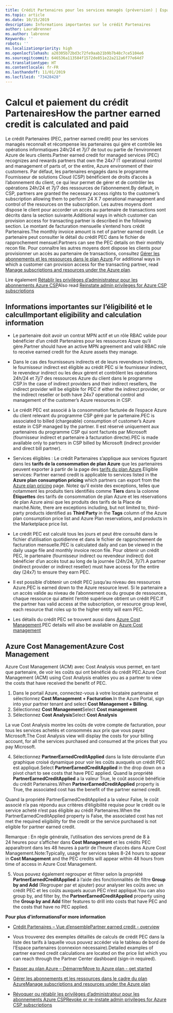 ```yaml
---
title: Crédit Partenaires pour les services managés (préversion) | Espace partenaires
ms.topic: article
ms.date: 10/15/2019
description: Informations importantes sur le crédit Partenaires
author: LauraBrenner
ms.author: labrenne
Keywords: ''
robots: ''
ms.localizationpriority: high
ms.openlocfilehash: a20305b72bd3c72fe9aab21b9b7b48c7ce5104e6
ms.sourcegitcommit: 646536a113584f1572de851e22a212a6f77e64d7
ms.translationtype: HT
ms.contentlocale: fr-FR
ms.lasthandoff: 11/01/2019
ms.locfileid: "73428428"
---
```

# <a name="how-the-partner-earned-credit-is-calculated-and-paid"></a><span data-ttu-id="0e8c4-103">Calcul et paiement du crédit Partenaires</span><span class="sxs-lookup"><span data-stu-id="0e8c4-103">How the partner earned credit is calculated and paid</span></span>

<span data-ttu-id="0e8c4-104">Le crédit Partenaires (PEC, partner earned credit) pour les services managés reconnaît et récompense les partenaires qui gère et contrôle les opérations informatiques 24h/24 et 7j/7 de tout ou partie de l’environnent Azure de leurs clients.</span><span class="sxs-lookup"><span data-stu-id="0e8c4-104">Partner earned credit for managed services (PEC) recognizes and rewards partners that own the 24x7 IT operational control and management of parts of, or the entire, Azure environment of their customers.</span></span> <span data-ttu-id="0e8c4-105">Par défaut, les partenaires engagés dans le programme Fournisseur de solutions Cloud (CSP) bénéficient de droits d’accès à l’abonnement du client, ce qui leur permet de gérer et de contrôler les opérations 24h/24 et 7j/7 des ressources de l’abonnement.</span><span class="sxs-lookup"><span data-stu-id="0e8c4-105">By default, in CSP, partners are granted the necessary access rights to the customer’s subscription allowing them to perform 24 X 7 operational management and control of the resources on the subscription.</span></span> <span data-ttu-id="0e8c4-106">Les autres moyens dont dispose le client pour accorder un accès au partenaire de transactions sont décrits dans la section suivante.</span><span class="sxs-lookup"><span data-stu-id="0e8c4-106">Additional ways in which customer can provision access for transacting partner is described in the following section.</span></span> <span data-ttu-id="0e8c4-107">Le montant de facturation mensuelle s’entend hors crédit Partenaires.</span><span class="sxs-lookup"><span data-stu-id="0e8c4-107">The monthly invoice amount is net of partner earned credit.</span></span> <span data-ttu-id="0e8c4-108">Le partenaire peut consulter le détail du crédit PEC dans le fichier de rapprochement mensuel.</span><span class="sxs-lookup"><span data-stu-id="0e8c4-108">Partners can see the PEC details on their monthly recon file.</span></span> <span data-ttu-id="0e8c4-109">Pour connaître les autres moyens dont dispose les clients pour provisionner un accès au partenaire de transactions, consultez [Gérer les abonnements et les ressources dans le plan Azure](azure-plan-manage.md).</span><span class="sxs-lookup"><span data-stu-id="0e8c4-109">For additional ways in which a customer can provision access for the transacting partner, read [Manage subscriptions and resources under the Azure plan](azure-plan-manage.md).</span></span>

<span data-ttu-id="0e8c4-110">Lire également [Rétablir les privilèges d’administrateur pour les abonnements Azure CSP](revoke-reinstate-csp.md)</span><span class="sxs-lookup"><span data-stu-id="0e8c4-110">Also read [Reinstate admin privileges for Azure CSP subscriptions](revoke-reinstate-csp.md)</span></span>

## <a name="important-eligibility-and-calculation-information"></a><span data-ttu-id="0e8c4-111">Informations importantes sur l’éligibilité et le calcul</span><span class="sxs-lookup"><span data-stu-id="0e8c4-111">Important eligibility and calculation information</span></span>

- <span data-ttu-id="0e8c4-112">Le partenaire doit avoir un contrat MPN actif et un rôle RBAC valide pour bénéficier d’un crédit Partenaires pour les ressources Azure qu’il gère.</span><span class="sxs-lookup"><span data-stu-id="0e8c4-112">Partner should have an active MPN agreement and valid RBAC role to receive earned credit for the Azure assets they manage.</span></span> 

- <span data-ttu-id="0e8c4-113">Dans le cas des fournisseurs indirects et de leurs revendeurs indirects, le fournisseur indirect est éligible au crédit PEC si le fournisseur indirect, le revendeur indirect ou les deux gèrent et contrôlent les opérations 24h/24 et 7j/7 des ressources Azure du client dans le programme CSP.</span><span class="sxs-lookup"><span data-stu-id="0e8c4-113">In the case of indirect providers and their indirect resellers, the indirect provider will be eligible for PEC if either the indirect provider, or the indirect reseller or both have 24x7 operational control and management of the customer’s Azure resources in CSP.</span></span>

- <span data-ttu-id="0e8c4-114">Le crédit PEC est associé à la consommation facturée de l’espace Azure du client relevant du programme CSP géré par le partenaire.</span><span class="sxs-lookup"><span data-stu-id="0e8c4-114">PEC is associated to billed (chargeable) consumption of customer’s Azure estate in CSP managed by the partner.</span></span> <span data-ttu-id="0e8c4-115">Il est réservé uniquement aux partenaires du programme CSP qui sont facturés par Microsoft (fournisseur indirect et partenaire à facturation directe).</span><span class="sxs-lookup"><span data-stu-id="0e8c4-115">PEC is made available only to partners in CSP billed by Microsoft (indirect provider and direct bill partner).</span></span> 

- <span data-ttu-id="0e8c4-116">Services éligibles : Le crédit Partenaires s’applique aux services figurant dans les **tarifs de la consommation de plan Azure** que les partenaires peuvent exporter à partir de la page des [tarifs du plan Azure](https://partner.microsoft.com/commerce/sales).</span><span class="sxs-lookup"><span data-stu-id="0e8c4-116">Eligible services: Partner earned credit is applicable to services listed in the **Azure plan consumption pricing** which partners can export from the [Azure plan pricing](https://partner.microsoft.com/commerce/sales) page.</span></span> <span data-ttu-id="0e8c4-117">Notez qu’il existe des exceptions, telles que notamment les produits tiers identifiés comme **Tiers** dans la colonne **Étiquettes** des tarifs de consommation de plan Azure et les réservations de plan Azure ainsi que les produits des tarifs de la Place de marché.</span><span class="sxs-lookup"><span data-stu-id="0e8c4-117">Note, there are exceptions including, but not limited to, third-party products identified as **Third Party** in  the **Tags** column of the Azure plan consumption price list and Azure Plan reservations, and products in the Marketplace price list.</span></span>

- <span data-ttu-id="0e8c4-118">Le crédit PEC est calculé tous les jours et peut être consulté dans le fichier d’utilisation quotidienne et dans le fichier de rapprochement de facturation mensuelle.</span><span class="sxs-lookup"><span data-stu-id="0e8c4-118">PEC is calculated daily and can be viewed in the daily usage file and monthly invoice recon file.</span></span> <span data-ttu-id="0e8c4-119">Pour obtenir un crédit PEC, le partenaire (fournisseur indirect ou revendeur indirect) doit bénéficier d’un accès tout au long de la journée (24h/24, 7j/7).</span><span class="sxs-lookup"><span data-stu-id="0e8c4-119">A partner (indirect provider or indirect reseller) must have access for the entire day (24x7) to ensure they earn PEC.</span></span>  

- <span data-ttu-id="0e8c4-120">Il est possible d’obtenir un crédit PEC jusqu’au niveau des ressources Azure.</span><span class="sxs-lookup"><span data-stu-id="0e8c4-120">PEC is earned down to the Azure resource level.</span></span> <span data-ttu-id="0e8c4-121">Si le partenaire a un accès valide au niveau de l’abonnement ou du groupe de ressources, chaque ressource qui atteint l’entité supérieure obtient un crédit PEC.</span><span class="sxs-lookup"><span data-stu-id="0e8c4-121">If the partner has valid access at the subscription, or resource group level, each resource that roles up to the higher entity will earn PEC.</span></span>  

- <span data-ttu-id="0e8c4-122">Les détails du crédit PEC se trouvent aussi dans [Azure Cost Management](https://go.microsoft.com/fwlink/?linkid=2106482).</span><span class="sxs-lookup"><span data-stu-id="0e8c4-122">PEC details will also be available on [Azure Cost management](https://go.microsoft.com/fwlink/?linkid=2106482)</span></span>

## <a name="azure-cost-management"></a><span data-ttu-id="0e8c4-123">Azure Cost Management</span><span class="sxs-lookup"><span data-stu-id="0e8c4-123">Azure Cost Management</span></span>

 <span data-ttu-id="0e8c4-124">Azure Cost Management (ACM) avec Cost Analysis vous permet, en tant que partenaire, de voir les coûts qui ont bénéficié du crédit PEC.</span><span class="sxs-lookup"><span data-stu-id="0e8c4-124">Azure Cost Management (ACM) using Cost Analysis enables you as a partner to view the costs that have received the benefit of PEC.</span></span>  

1. <span data-ttu-id="0e8c4-125">Dans le portail Azure, connectez-vous à votre locataire partenaire et sélectionnez **Cost Management + Facturation**.</span><span class="sxs-lookup"><span data-stu-id="0e8c4-125">In the Azure Portal, sign into your partner tenant and select **Cost Management + Billing**.</span></span>
2.  <span data-ttu-id="0e8c4-126">Sélectionnez **Cost Management**</span><span class="sxs-lookup"><span data-stu-id="0e8c4-126">Select **Cost management**</span></span>
3.  <span data-ttu-id="0e8c4-127">Sélectionnez **Cost Analysis**</span><span class="sxs-lookup"><span data-stu-id="0e8c4-127">Select **Cost Analysis**</span></span>

<span data-ttu-id="0e8c4-128">La vue Cost Analysis montre les coûts de votre compte de facturation, pour tous les services achetés et consommés aux prix que vous payez Microsoft.</span><span class="sxs-lookup"><span data-stu-id="0e8c4-128">The Cost Analysis view will display the costs for your billing account, for all the services purchased and consumed at the prices that you pay Microsoft.</span></span>

4.  <span data-ttu-id="0e8c4-129">Sélectionnez **PartnerEarnedCreditApplied** dans la liste déroulante d’un graphique croisé dynamique pour voir les coûts auxquels un crédit PEC est appliqué.</span><span class="sxs-lookup"><span data-stu-id="0e8c4-129">Select **PartnerEarnedCreditApplied** in the drop down on a pivot chart to see costs that have PEC applied.</span></span> <span data-ttu-id="0e8c4-130">Quand la propriété **PartnerEarnedCreditApplied** a la valeur True, le coût associé bénéficie du crédit Partenaires.</span><span class="sxs-lookup"><span data-stu-id="0e8c4-130">When **PartnerEarnedCreditApplied** property is True, the associated cost has the benefit of the partner earned credit.</span></span> 

<span data-ttu-id="0e8c4-131">Quand la propriété PartnerEarnedCreditApplied a la valeur False, le coût associé n’a pas répondu aux critères d’éligibilité requise pour le crédit ou le service acheté n’est pas éligible au crédit Partenaires.</span><span class="sxs-lookup"><span data-stu-id="0e8c4-131">When the PartnerEarnedCreditApplied property is False, the associated cost has not met the required eligibility for the credit or the service purchased is not eligible for partner earned credit.</span></span>

<span data-ttu-id="0e8c4-132">Remarque : En règle générale, l’utilisation des services prend de 8 à 24 heures pour s’afficher dans **Cost Management** et les crédits PEC apparaîtront dans les 48 heures à partir de l’heure d’accès dans Azure Cost Management.</span><span class="sxs-lookup"><span data-stu-id="0e8c4-132">Note:Typically, usage for services takes 8-24 hours to appear in **Cost Management** and the PEC credits will appear within 48 hours from time of access in Azure Cost Management.</span></span>

5. <span data-ttu-id="0e8c4-133">Vous pouvez également regrouper et filtrer selon la propriété **PartnerEarnedCreditApplied** à l’aide des fonctionnalités de filtre **Group by and Add** (Regrouper par et ajouter) pour analyser les coûts avec un crédit PEC et les coûts auxquels aucun PEC n’est appliqué.</span><span class="sxs-lookup"><span data-stu-id="0e8c4-133">You can also group by, and filter by, the **PartnerEarnedCreditApplied** property using the **Group by and Add** filter features to drill into costs that have PEC and the costs that have no PEC applied.</span></span>

 <span data-ttu-id="0e8c4-134">**Pour plus d’informations**</span><span class="sxs-lookup"><span data-stu-id="0e8c4-134">**For more information**</span></span>

- [<span data-ttu-id="0e8c4-135">Crédit Partenaires – Vue d’ensemble</span><span class="sxs-lookup"><span data-stu-id="0e8c4-135">Partner earned credit - overview</span></span>](partner-earned-credit.md)

- <span data-ttu-id="0e8c4-136">Vous trouverez des exemples détaillés de calculs de crédit PEC dans la liste des tarifs à laquelle vous pouvez accéder via le tableau de bord de l’Espace partenaires (connexion nécessaire).</span><span class="sxs-lookup"><span data-stu-id="0e8c4-136">Detailed examples of partner earned credit calculations are located on the price list which you can reach through the Partner Center dashboard (sign-in required).</span></span>

- [<span data-ttu-id="0e8c4-137">Passer au plan Azure – Démarrer</span><span class="sxs-lookup"><span data-stu-id="0e8c4-137">Move to Azure plan - get started</span></span>](azure-plan-get-started.md)

- [<span data-ttu-id="0e8c4-138">Gérer les abonnements et les ressources dans le cadre du plan Azure</span><span class="sxs-lookup"><span data-stu-id="0e8c4-138">Manage subscriptions and resources under the Azure plan</span></span>](azure-plan-manage.md)

- [<span data-ttu-id="0e8c4-139">Révoquer ou rétablir les privilèges d’administrateur pour les abonnements Azure CSP</span><span class="sxs-lookup"><span data-stu-id="0e8c4-139">Revoke or re-instate admin privileges for Azure CSP subscriptions  </span></span>](revoke-reinstate-csp.md)


